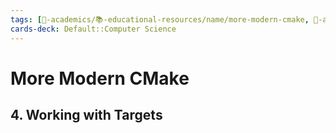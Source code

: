 ```yaml
---
tags: [🔴-academics/📚-educational-resources/name/more-modern-cmake, 🔴-academics/📚-educational-resources/discipline/computer-science/technology/cmake, study-note] 
cards-deck: Default::Computer Science
---
```


# More Modern CMake

## 4. Working with Targets
